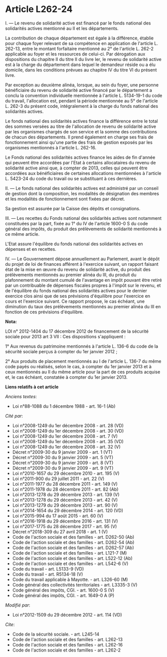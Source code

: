 # Article L262-24

I. ― Le revenu de solidarité active est financé par le fonds national des solidarités actives mentionné au II et les
départements. 

La contribution de chaque département est égale à la différence, établie pour chaque foyer relevant de sa compétence en
application de l'article L. 262-13, entre le montant forfaitaire mentionné au 2° de l'article L. 262-2 applicable au foyer et
les ressources de celui-ci. Par dérogation aux dispositions du chapitre II du titre II du livre Ier, le revenu de solidarité
active est à la charge du département dans lequel le demandeur réside ou a élu domicile, dans les conditions prévues au
chapitre IV du titre VI du présent livre. 

Par exception au deuxième alinéa, lorsque, au sein du foyer, une personne bénéficiaire du revenu de solidarité active financé
par le département a conclu la convention individuelle mentionnée à l'article L. 5134-19-1 du code du travail, l'allocation
est, pendant la période mentionnée au 5° de l'article L. 262-3 du présent code, intégralement à la charge du fonds national
des solidarités actives.

Le fonds national des solidarités actives finance la différence entre le total des sommes versées au titre de l'allocation de
revenu de solidarité active par les organismes chargés de son service et la somme des contributions de chacun des
départements. Il prend également en charge ses frais de fonctionnement ainsi qu'une partie des frais de gestion exposés par
les organismes mentionnés à l'article L. 262-16. 

Le Fonds national des solidarités actives finance les aides de fin d'année qui peuvent être accordées par l'Etat à certains
allocataires du revenu de solidarité active ainsi que, à compter de 2013, celles qui peuvent être accordées aux bénéficiaires
de certaines allocations mentionnées à l'article L. 5423-24 du code du travail ou se substituant à ces dernières.

II. ― Le fonds national des solidarités actives est administré par un conseil de gestion dont la composition, les modalités
de désignation des membres et les modalités de fonctionnement sont fixées par décret. 

Sa gestion est assurée par la Caisse des dépôts et consignations. 

III. ― Les recettes du Fonds national des solidarités actives sont notamment constituées par la part, fixée au 1° du IV de
l'article 1600-0 S du code général des impôts, du produit des prélèvements de solidarité mentionnés à ce même article.

L'Etat assure l'équilibre du fonds national des solidarités actives en dépenses et en recettes. 

IV. ― Le Gouvernement dépose annuellement au Parlement, avant le dépôt du projet de loi de finances afférent à l'exercice
suivant, un rapport faisant état de la mise en œuvre du revenu de solidarité active, du produit des prélèvements mentionnés
au premier alinéa du III, du produit du plafonnement du montant cumulé de l'avantage en impôt pouvant être retiré par un
contribuable de dépenses fiscales propres à l'impôt sur le revenu, et de l'équilibre du fonds national des solidarités
actives pour le dernier exercice clos ainsi que de ses prévisions d'équilibre pour l'exercice en cours et l'exercice suivant.
Ce rapport propose, le cas échéant, une diminution du taux des prélèvements mentionnés au premier alinéa du III en fonction
de ces prévisions d'équilibre.

**Nota:**

LOI n° 2012-1404 du 17 décembre 2012 de financement de la sécurité sociale pour 2013 art 3 VII : Ces dispositions
s'appliquent :

1°     Aux revenus du patrimoine mentionnés à l'article L. 136-6 du code de    la  sécurité sociale perçus à compter du 1er
janvier 2012 ;

2°     Aux produits de placement mentionnés au I de l'article L. 136-7 du   même   code payés ou réalisés, selon le cas, à
compter du 1er janvier   2013  et à  ceux mentionnés au II du même article pour la part de ces    produits  acquise et, le
cas échéant, constatée à compter du 1er janvier    2013.

**Liens relatifs à cet article**

_Anciens textes_:

  - Loi n°88-1088 du 1 décembre 1988 - art. 16-1 (Ab)

_Cité par_:

  - Loi n°2008-1249 du 1er décembre 2008 - art. 28 (VD)
  - Loi n°2008-1249 du 1er décembre 2008 - art. 30 (VD)
  - Loi n°2008-1249 du 1er décembre 2008 - art. 7 (V)
  - Loi n°2008-1249 du 1er décembre 2008 - art. 35 (VD)
  - Loi n°2008-1249 du 1er décembre 2008 - art. 32 (V)
  - Décret n°2009-30 du 9 janvier 2009 - art. 1 (VT)
  - Décret n°2009-30 du 9 janvier 2009 - art. 5 (VT)
  - Décret n°2009-30 du 9 janvier 2009 - art. 8 (VT)
  - Décret n°2009-30 du 9 janvier 2009 - art. 9 (VT)
  - Loi n°2010-1657 du 29 décembre 2010 - art. 195 (V)
  - Loi n°2011-900 du 29 juillet 2011 - art. 22 (V)
  - Loi n°2011-1977 du 28 décembre 2011 - art. 149 (V)
  - Loi n°2011-1978 du 28 décembre 2011 - art. 82 (Ab)
  - Loi n°2013-1278 du 29 décembre 2013 - art. 139 (V)
  - Loi n°2013-1278 du 29 décembre 2013 - art. 42 (V)
  - Loi n°2013-1279 du 29 décembre 2013 - art. 90 (V)
  - Loi n°2014-1654 du 29 décembre 2014 - art. 120 (VD)
  - Loi n°2015-994 du 17 août 2015 - art. 60 (V)
  - Loi n°2016-1918 du 29 décembre 2016 - art. 131 (V)
  - Loi n°2017-1775 du 28 décembre 2017 - art. 95 (V)
  - Décret n°2018-309 du 27 avril 2018 - art. 1 (V)
  - Code de l'action sociale et des familles - art. D262-50 (Ab)
  - Code de l'action sociale et des familles - art. D262-54 (Ab)
  - Code de l'action sociale et des familles - art. D262-57 (Ab)
  - Code de l'action sociale et des familles - art. L121-7 (M)
  - Code de l'action sociale et des familles - art. L522-12 (Ab)
  - Code de l'action sociale et des familles - art. L542-6 (V)
  - Code du travail - art. L5133-9 (VD)
  - Code du travail - art. R5134-18 (V)
  - Code du travail applicable à Mayotte. - art. L326-60 (M)
  - Code général des collectivités territoriales - art. L3335-3 (V)
  - Code général des impôts, CGI. - art. 1600-0 S (V)
  - Code général des impôts, CGI. - art. 1649-0 A (P)

_Modifié par_:

  - Loi n°2012-1509 du 29 décembre 2012 - art. 114 (VD)

_Cite_:

  - Code de la sécurité sociale. - art. L245-14
  - Code de l'action sociale et des familles - art. L262-13
  - Code de l'action sociale et des familles - art. L262-16
  - Code de l'action sociale et des familles - art. L262-2
